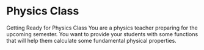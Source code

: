 # Physics Class
Getting Ready for Physics Class
You are a physics teacher preparing for the upcoming semester. You want to provide your students with some functions that will help them calculate some fundamental physical properties.
